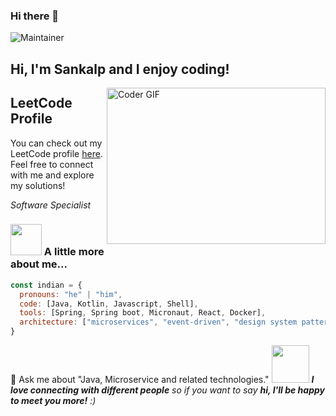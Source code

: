 ### Hi there 👋

![Maintainer](https://img.shields.io/badge/maintainer-theMaintainer-blue)
<!--
**sankalpbhatt/sankalpbhatt** is a ✨ _special_ ✨ repository because its `README.md` (this file) appears on your GitHub profile.

-->
<h2> Hi, I'm Sankalp and I enjoy coding! </h2>
<img align='right' alt="Coder GIF" height=250 width=350 src="https://images.squarespace-cdn.com/content/v1/5769fc401b631bab1addb2ab/1541580611624-TE64QGKRJG8SWAIUS7NS/ke17ZwdGBToddI8pDm48kPoswlzjSVMM-SxOp7CV59BZw-zPPgdn4jUwVcJE1ZvWQUxwkmyExglNqGp0IvTJZamWLI2zvYWH8K3-s_4yszcp2ryTI0HqTOaaUohrI8PI6FXy8c9PWtBlqAVlUS5izpdcIXDZqDYvprRqZ29Pw0o/coding-freak.gif" />

## LeetCode Profile

You can check out my LeetCode profile [here](https://leetcode.com/sb0495/). Feel free to connect with me and explore my solutions!

<p><em>Software Specialist</em></p>


### <img src="https://media.giphy.com/media/VgCDAzcKvsR6OM0uWg/giphy.gif" width="50"> A little more about me...  

```javascript
const indian = {
  pronouns: "he" | "him",
  code: [Java, Kotlin, Javascript, Shell],
  tools: [Spring, Spring boot, Micronaut, React, Docker],
  architecture: ["microservices", "event-driven", "design system pattern"],
}
```

💬 Ask me about "Java, Microservice and related technologies."
<img src="https://media.giphy.com/media/LnQjpWaON8nhr21vNW/giphy.gif" width="60"> <em><b>I love connecting with different people</b> so if you want to say <b>hi, I'll be happy to meet you more!</b> :)</em>



<!--

Here are some ideas to get you started:

- 🔭 I’m currently working on ...
- 🌱 I’m currently learning ...
- 👯 I’m looking to collaborate on ...
- 🤔 I’m looking for help with ...
- 💬 Ask me about ...
- 📫 How to reach me: ...
- 😄 Pronouns: ...
- ⚡ Fun fact: ...
-->
